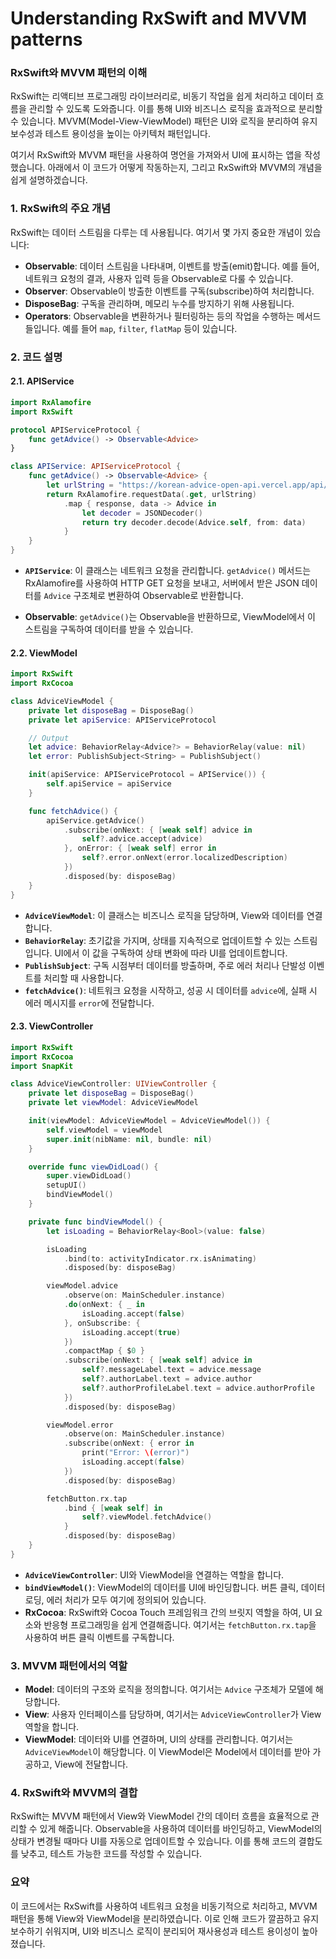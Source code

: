 # Understanding RxSwift and MVVM patterns

### RxSwift와 MVVM 패턴의 이해

RxSwift는 리액티브 프로그래밍 라이브러리로, 비동기 작업을 쉽게 처리하고 데이터 흐름을 관리할 수 있도록 도와줍니다. 이를 통해 UI와 비즈니스 로직을 효과적으로 분리할 수 있습니다. MVVM(Model-View-ViewModel) 패턴은 UI와 로직을 분리하여 유지보수성과 테스트 용이성을 높이는 아키텍처 패턴입니다.

여기서 RxSwift와 MVVM 패턴을 사용하여 명언을 가져와서 UI에 표시하는 앱을 작성했습니다. 아래에서 이 코드가 어떻게 작동하는지, 그리고 RxSwift와 MVVM의 개념을 쉽게 설명하겠습니다.

### 1. RxSwift의 주요 개념

RxSwift는 데이터 스트림을 다루는 데 사용됩니다. 여기서 몇 가지 중요한 개념이 있습니다:

- **Observable**: 데이터 스트림을 나타내며, 이벤트를 방출(emit)합니다. 예를 들어, 네트워크 요청의 결과, 사용자 입력 등을 Observable로 다룰 수 있습니다.
- **Observer**: Observable이 방출한 이벤트를 구독(subscribe)하여 처리합니다.
- **DisposeBag**: 구독을 관리하며, 메모리 누수를 방지하기 위해 사용됩니다.
- **Operators**: Observable을 변환하거나 필터링하는 등의 작업을 수행하는 메서드들입니다. 예를 들어 `map`, `filter`, `flatMap` 등이 있습니다.

### 2. 코드 설명

#### 2.1. APIService

```swift
import RxAlamofire
import RxSwift

protocol APIServiceProtocol {
    func getAdvice() -> Observable<Advice>
}

class APIService: APIServiceProtocol {
    func getAdvice() -> Observable<Advice> {
        let urlString = "https://korean-advice-open-api.vercel.app/api/advice"
        return RxAlamofire.requestData(.get, urlString)
            .map { response, data -> Advice in
                let decoder = JSONDecoder()
                return try decoder.decode(Advice.self, from: data)
            }
    }
}
```

- **`APIService`**: 이 클래스는 네트워크 요청을 관리합니다. `getAdvice()` 메서드는 RxAlamofire를 사용하여 HTTP GET 요청을 보내고, 서버에서 받은 JSON 데이터를 `Advice` 구조체로 변환하여 Observable로 반환합니다.

- **Observable**: `getAdvice()`는 Observable을 반환하므로, ViewModel에서 이 스트림을 구독하여 데이터를 받을 수 있습니다.

#### 2.2. ViewModel

```swift
import RxSwift
import RxCocoa

class AdviceViewModel {
    private let disposeBag = DisposeBag()
    private let apiService: APIServiceProtocol

    // Output
    let advice: BehaviorRelay<Advice?> = BehaviorRelay(value: nil)
    let error: PublishSubject<String> = PublishSubject()

    init(apiService: APIServiceProtocol = APIService()) {
        self.apiService = apiService
    }

    func fetchAdvice() {
        apiService.getAdvice()
            .subscribe(onNext: { [weak self] advice in
                self?.advice.accept(advice)
            }, onError: { [weak self] error in
                self?.error.onNext(error.localizedDescription)
            })
            .disposed(by: disposeBag)
    }
}
```

- **`AdviceViewModel`**: 이 클래스는 비즈니스 로직을 담당하며, View와 데이터를 연결합니다. 
- **`BehaviorRelay`**: 초기값을 가지며, 상태를 지속적으로 업데이트할 수 있는 스트림입니다. UI에서 이 값을 구독하여 상태 변화에 따라 UI를 업데이트합니다.
- **`PublishSubject`**: 구독 시점부터 데이터를 방출하며, 주로 에러 처리나 단발성 이벤트를 처리할 때 사용합니다.
- **`fetchAdvice()`**: 네트워크 요청을 시작하고, 성공 시 데이터를 `advice`에, 실패 시 에러 메시지를 `error`에 전달합니다.

#### 2.3. ViewController

```swift
import RxSwift
import RxCocoa
import SnapKit

class AdviceViewController: UIViewController {
    private let disposeBag = DisposeBag()
    private let viewModel: AdviceViewModel

    init(viewModel: AdviceViewModel = AdviceViewModel()) {
        self.viewModel = viewModel
        super.init(nibName: nil, bundle: nil)
    }

    override func viewDidLoad() {
        super.viewDidLoad()
        setupUI()
        bindViewModel()
    }

    private func bindViewModel() {
        let isLoading = BehaviorRelay<Bool>(value: false)

        isLoading
            .bind(to: activityIndicator.rx.isAnimating)
            .disposed(by: disposeBag)

        viewModel.advice
            .observe(on: MainScheduler.instance)
            .do(onNext: { _ in
                isLoading.accept(false)
            }, onSubscribe: {
                isLoading.accept(true)
            })
            .compactMap { $0 }
            .subscribe(onNext: { [weak self] advice in
                self?.messageLabel.text = advice.message
                self?.authorLabel.text = advice.author
                self?.authorProfileLabel.text = advice.authorProfile
            })
            .disposed(by: disposeBag)

        viewModel.error
            .observe(on: MainScheduler.instance)
            .subscribe(onNext: { error in
                print("Error: \(error)")
                isLoading.accept(false)
            })
            .disposed(by: disposeBag)

        fetchButton.rx.tap
            .bind { [weak self] in
                self?.viewModel.fetchAdvice()
            }
            .disposed(by: disposeBag)
    }
}
```

- **`AdviceViewController`**: UI와 ViewModel을 연결하는 역할을 합니다.
- **`bindViewModel()`**: ViewModel의 데이터를 UI에 바인딩합니다. 버튼 클릭, 데이터 로딩, 에러 처리가 모두 여기에 정의되어 있습니다.
- **RxCocoa**: RxSwift와 Cocoa Touch 프레임워크 간의 브릿지 역할을 하여, UI 요소와 반응형 프로그래밍을 쉽게 연결해줍니다. 여기서는 `fetchButton.rx.tap`을 사용하여 버튼 클릭 이벤트를 구독합니다.

### 3. MVVM 패턴에서의 역할

- **Model**: 데이터의 구조와 로직을 정의합니다. 여기서는 `Advice` 구조체가 모델에 해당합니다.
- **View**: 사용자 인터페이스를 담당하며, 여기서는 `AdviceViewController`가 View 역할을 합니다.
- **ViewModel**: 데이터와 UI를 연결하며, UI의 상태를 관리합니다. 여기서는 `AdviceViewModel`이 해당합니다. 이 ViewModel은 Model에서 데이터를 받아 가공하고, View에 전달합니다.

### 4. RxSwift와 MVVM의 결합

RxSwift는 MVVM 패턴에서 View와 ViewModel 간의 데이터 흐름을 효율적으로 관리할 수 있게 해줍니다. Observable을 사용하여 데이터를 바인딩하고, ViewModel의 상태가 변경될 때마다 UI를 자동으로 업데이트할 수 있습니다. 이를 통해 코드의 결합도를 낮추고, 테스트 가능한 코드를 작성할 수 있습니다.

### 요약
이 코드에서는 RxSwift를 사용하여 네트워크 요청을 비동기적으로 처리하고, MVVM 패턴을 통해 View와 ViewModel을 분리하였습니다. 이로 인해 코드가 깔끔하고 유지보수하기 쉬워지며, UI와 비즈니스 로직이 분리되어 재사용성과 테스트 용이성이 높아졌습니다.
